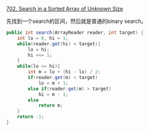 [702. Search in a Sorted Array of Unknown Size](https://leetcode.com/problems/search-in-a-sorted-array-of-unknown-size/)

先找到一个search的区间，然后就是普通的binary search。

```java
public int search(ArrayReader reader, int target) {
    int lo = 0, hi = 1;
    while(reader.get(hi) < target){
        lo = hi;
        hi <<= 1;
    }
    while(lo <= hi){
        int m = lo + (hi - lo) / 2;
        if(reader.get(m) < target)
            lo = m + 1;
        else if(reader.get(m) > target)
            hi = m - 1;
        else
            return m;
    }
    return -1;
}
```

